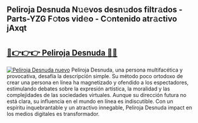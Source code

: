 ## Peliroja Desnuda N𝚞𝚎vos desn𝚞dos filtr𝚊dos - Parts-YZG F𝚘tos vid𝚎o - C𝚘ntenido atr𝚊ctivo jAxqt

# <h2><a href="http://mb1r0x.tromn.icu/?c=Peliroja+Desnuda">🔗👉👉👉 Peliroja Desnuda 🔗🔗</a></h2>

[![Peliroja Desnuda nuevo](https://i.imgur.com/pEAQMta.gif)](http://mb1r0x.tromn.icu/?c=Peliroja+Desnuda)
Peliroja Desnuda, una persona multifacética y provocativa, desafía la descripción simple. Su método poco ortodoxo de crear una persona en línea ha magnetizado y ofendido a los espectadores, estimulando debates sobre la expresión artística, la moralidad y las complejidades de las sociedades virtuales. Aunque su dirección futura no está clara, su influencia en el mundo en línea es indiscutible. Con un espíritu inquebrantable y un atractivo innegable, Peliroja Desnuda impact en los medios digitales es transformador.
